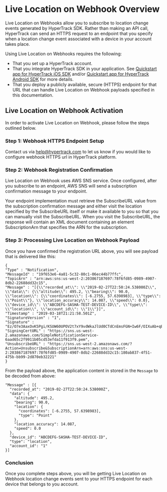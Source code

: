 # Live Location on Webhook Overview

Live Location on Webhooks allow you to subscribe to location change events generated by HyperTrack SDK. Rather than making an API call, HyperTrack can send an HTTPS request to an endpoint that you specify when a location change event associated with a device in your account takes place.

Using Live Location on Webhooks requires the following:

* That you set up a HyperTrack account.
* That you integrate HyperTrack SDK in your application. See [Quickstart app for HyperTrack iOS SDK](#quickstart-ios) and/or [Quickstart app for HyperTrack Android SDK](#quickstart-android) for more details.
* That you deploy a publicly available, secure (HTTPS) endpoint for that URL that can handle Live Location on Webhook payloads specified in this documentation.

## Live Location on Webhook Activation

In order to activate Live Location on Webhook, please follow the steps outlined below.

### Step 1: Webhook HTTPS Endpoint Setup 

Contact us via help@hypertrack.com to let us know if you would like to configure webhook HTTPS url in HyperTrack platform. 

### Step 2: Webhook Registration Confirmation

Live Location on Webhook uses AWS SNS service. Once configured, after you subscribe to an endpoint, AWS SNS will send a subscription confirmation message to your endpoint. 

Your endpoint implementation must retrieve the SubscribeURL value from the subscription confirmation message and either visit the location specified by the SubscribeURL itself or make it available to you so that you can manually visit the SubscribeURL. When you visit the SubscribeURL, the response will contain an XML document containing an element SubscriptionArn that specifies the ARN for the subscription.

### Step 3: Processing Live Location on Webhook Payload

Once you have confirmed the registration URL above, you will see payload that is delivered like this:

```
{
"Type" : "Notification", 
"MessageId" : "19f653e6-4a81-5c32-80c1-06ec44b77ffc",
"TopicArn" : "arn:aws:sns:us-west-2:203867187697:78f6fd85-0989-4907-8db2-22688dd32c15",
"Message" : "[{\\"recorded_at\\": \\"2019-02-27T22:50:24.538000Z\\", \\"data\\": {\\"altitude\\": 495.2, \\"bearing\\": 90.0, \\"location\\": {\\"coordinates\\": [-6.2755, 57.6398983], \\"type\\": \\"Point\\"}, \\"location_accuracy\\": 14.087, \\"speed\\": 0.0}, \\"device_id\\": \\"ABCDEFG-SASHA-TEST-DEVICE-ID\\", \\"type\\": \\"location\\", \\"account_id\\": \\"1\\"}]",
"Timestamp" : "2019-03-18T21:21:58.501Z",
"SignatureVersion" : "1",
"Signature" : "Ez/O7e3AaxOvK5Pgi/KSUW60UPOV2t7xY9vdWkaJlUd0CTdCnEmsFGN+Iw6F/OIXuAb+qEemCy0py6qUMwqw8/AU3cY8quco1Ksc4MYFdkdTAv0MjPnwgFR2i8ziaNF/d4cpyUChgKsaiscg2yoDOkf5C0WhMzhVp+jkKjRYpvgpJb2xOCUTLuWvmKRooqxKo58pYak2KzSbTGbbIaGmLNJjR5HSOLZntGT7c51WS5l4kAuWNxJ1p2nad5SLbP76FDg1GTRWKSMxl5Sn1KWKcDspiKlXvMlnSIF/kZl2YDwXucLU+C69nZopgrnUc3+6AXIEZiOC/fCzJ+SDIf9n3w==",
"SigningCertURL" : "https://sns.us-west-2.amazonaws.com/SimpleNotificationService-6aad65c2f9911b05cd53efda11f913f9.pem",
"UnsubscribeURL" : "https://sns.us-west-2.amazonaws.com/?Action=Unsubscribe&SubscriptionArn=arn:aws:sns:us-west-2:203867187697:78f6fd85-0989-4907-8db2-22688dd32c15:180ab837-4f51-475b-bb99-2d870eb32221"
}
```

From the payload above, the application content in stored in the `Message` to be decoded from above:

```
"Message" : [{
  "recorded_at": "2019-02-27T22:50:24.538000Z", 
  "data": {
    "altitude": 495.2, 
    "bearing": 90.0, 
    "location": {
      "coordinates": [-6.2755, 57.6398983], 
      "type": "Point"
    }, 
    "location_accuracy": 14.087, 
    "speed": 0.0
  }, 
  "device_id": "ABCDEFG-SASHA-TEST-DEVICE-ID", 
  "type": "location", 
  "account_id": "1"
}]
```
### Conclusion

Once you complete steps above, you will be getting Live Location on Webhook location change events sent to your HTTPS endpoint for each device that belongs to you account. 

